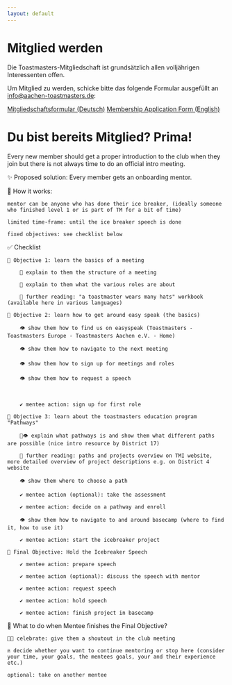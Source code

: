 ```yaml
---
layout: default
---
```


# Mitglied werden

Die Toastmasters-Mitgliedschaft ist grundsätzlich allen volljährigen Interessenten offen.

Um Mitglied zu werden, schicke bitte das folgende Formular ausgefüllt an info@aachen-toastmasters.de:

<p class="btn-flex">
    <a class="button-centered" href="downloads/tmac_membership_form_de.pdf" download="tmac_membership_form_de.pdf" >Mitgliedschaftsformular (Deutsch)</a>
    <a class="button-centered" href="downloads/tmac_membership_form_en.pdf" download="tmac_membership_form_en.pdf" >Membership Application Form (English)</a>
</p>



# Du bist bereits Mitglied? Prima! 

Every new member should get a proper introduction to the club when they join but there is not always time to do an official intro meeting.

✨ Proposed solution: Every member gets an onboarding mentor.

📑 How it works:

    mentor can be anyone who has done their ice breaker, (ideally someone who finished level 1 or is part of TM for a bit of time)

    limited time-frame: until the ice breaker speech is done

    fixed objectives: see checklist below

✅ Checklist

    🎯 Objective 1: learn the basics of a meeting

        💬 explain to them the structure of a meeting

        💬 explain to them what the various roles are about 

        📖 further reading: "a toastmaster wears many hats" workbook (available here in various languages)

    🎯 Objective 2: learn how to get around easy speak (the basics)

        👁️ show them how to find us on easyspeak (Toastmasters - Toastmasters Europe - Toastmasters Aachen e.V. - Home)

        👁️ show them how to navigate to the next meeting

        👁️ show them how to sign up for meetings and roles

        👁️ show them how to request a speech 

         

        ✔️ mentee action: sign up for first role

    🎯 Objective 3: learn about the toastmasters education program "Pathways"

        💬👁️ explain what pathways is and show them what different paths are possible (nice intro resource by District 17)

        📖 further reading: paths and projects overview on TMI website, more detailed overview of project descriptions e.g. on District 4 website

        👁️ show them where to choose a path

        ✔️ mentee action (optional): take the assessment

        ✔️ mentee action: decide on a pathway and enroll

        👁️ show them how to navigate to and around basecamp (where to find it, how to use it)

        ✔️ mentee action: start the icebreaker project

    🎯 Final Objective: Hold the Icebreaker Speech

        ✔️ mentee action: prepare speech

        ✔️ mentee action (optional): discuss the speech with mentor

        ✔️ mentee action: request speech

        ✔️ mentee action: hold speech

        ✔️ mentee action: finish project in basecamp

🏁 What to do when Mentee finishes the Final Objective?

    🎉🥳 celebrate: give them a shoutout in the club meeting

    🔛 decide whether you want to continue mentoring or stop here (consider your time, your goals, the mentees goals, your and their experience etc.)

    optional: take on another mentee
